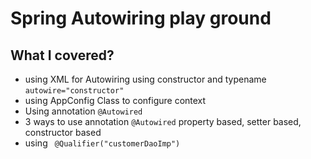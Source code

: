 # Spring Autowiring play ground 

## What I covered?

* using XML for Autowiring using constructor and typename `autowire="constructor"`
* using AppConfig Class to configure context
* Using annotation `@Autowired`
* 3 ways to use annotation `@Autowired`  property based, setter based, constructor based
* using ` @Qualifier("customerDaoImp")`

